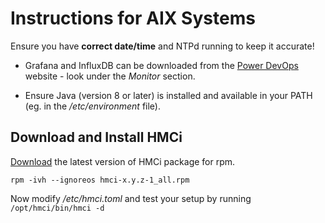 # Instructions for AIX Systems

Ensure you have **correct date/time** and NTPd running to keep it accurate!

- Grafana and InfluxDB can be downloaded from the [Power DevOps](https://www.power-devops.com/) website - look under the *Monitor* section.

- Ensure Java (version 8 or later) is installed and available in your PATH (eg. in the */etc/environment* file).


## Download and Install HMCi

[Download](https://github.com/mnellemann/hmci/releases) the latest version of HMCi package for rpm.

```shell
rpm -ivh --ignoreos hmci-x.y.z-1_all.rpm
```

Now modify */etc/hmci.toml* and test your setup by running ```/opt/hmci/bin/hmci -d```

